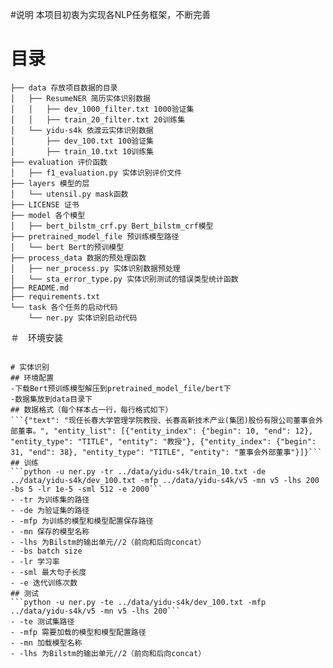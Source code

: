 #说明
本项目初衷为实现各NLP任务框架，不断完善
# 目录
```
├── data 存放项目数据的目录
│   ├── ResumeNER 简历实体识别数据
│   │   ├── dev_1000_filter.txt 1000验证集
│   │   ├── train_20_filter.txt 20训练集
│   └── yidu-s4k 依渡云实体识别数据
│       ├── dev_100.txt 100验证集 
│       ├── train_10.txt 10训练集
├── evaluation 评价函数
│   ├── f1_evaluation.py 实体识别评价文件
├── layers 模型的层
│   └── utensil.py mask函数
├── LICENSE 证书
├── model 各个模型
│   ├── bert_bilstm_crf.py Bert_bilstm_crf模型
├── pretrained_model_file 预训练模型路径
│   └── bert Bert的预训模型
├── process_data 数据的预处理函数
│   ├── ner_process.py 实体识别数据预处理
│   └── sta_error_type.py 实体识别测试的错误类型统计函数
├── README.md 
├── requirements.txt
└── task 各个任务的启动代码
    └── ner.py 实体识别启动代码
```
＃　环境安装
```pip install -r requirements.txt

# 实体识别
## 环境配置
-下载Bert预训练模型解压到pretrained_model_file/bert下
-数据集放到data目录下
## 数据格式（每个样本占一行，每行格式如下）
```{"text": "现任长春大学管理学院教授、长春高新技术产业(集团)股份有限公司董事会外部董事。", "entity_list": [{"entity_index": {"begin": 10, "end": 12}, "entity_type": "TITLE", "entity": "教授"}, {"entity_index": {"begin": 31, "end": 38}, "entity_type": "TITLE", "entity": "董事会外部董事"}]}```
## 训练
```python -u ner.py -tr ../data/yidu-s4k/train_10.txt -de ../data/yidu-s4k/dev_100.txt -mfp ../data/yidu-s4k/v5 -mn v5 -lhs 200 -bs 5 -lr 1e-5 -sml 512 -e 2000```
- -tr 为训练集的路径
- -de 为验证集的路径
- -mfp 为训练的模型和模型配置保存路径
- -mn 保存的模型名称
- -lhs 为Bilstm的输出单元//2（前向和后向concat）
- -bs batch size
- -lr 学习率
- -sml 最大句子长度
- -e 迭代训练次数
## 测试
```python -u ner.py -te ../data/yidu-s4k/dev_100.txt -mfp ../data/yidu-s4k/v5 -mn v5 -lhs 200```
- -te 测试集路径
- -mfp 需要加载的模型和模型配置路径
- -mn 加载模型名称
- -lhs 为Bilstm的输出单元//2（前向和后向concat）
